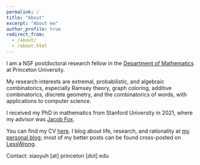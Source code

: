 ```yaml
---
permalink: /
title: "About"
excerpt: "About me"
author_profile: true
redirect_from: 
  - /about/
  - /about.html
---
```


I am a NSF postdoctoral research fellow in the [Department of Mathematics](https://www.math.princeton.edu/) at Princeton University.

My  research interests are extremal, probabilistic, and algebraic combinatorics, especially Ramsey theory, graph coloring, additive combinatorics, discrete geometry, and the combinatorics of words, with applications to computer science.

I received my PhD in mathematics from Stanford University in 2021, where my advisor was [Jacob Fox](https://stanford.edu/~jacobfox/).

You can find my CV [here](alkjash.github.io/files/HeX_CV.pdf). I blog about life, research, and rationality at [my personal blog](radimentary.wordpress.com); most of my better posts can be found cross-posted on [LessWrong](https://www.lesswrong.com/users/alkjash).

Contact: xiaoyuh [at] princeton [dot] edu
